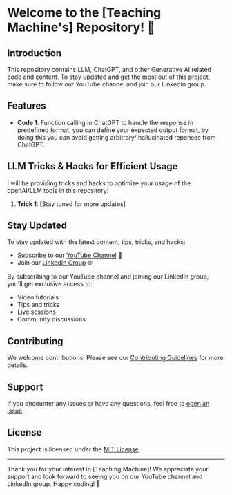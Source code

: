 
# Welcome to the [Teaching Machine's] Repository! 👋

## Introduction

This repository contains LLM, ChatGPT, and other Generative AI related code and content. To stay updated and get the most out of this project, make sure to follow our YouTube channel and join our LinkedIn group.

## Features

- **Code 1**: Function calling in ChatGPT to handle the response in predefined format, you can define your expected output format, by doing this you can avoid getting arbitrary/ hallucinated reponses from ChatGPT.

## LLM Tricks & Hacks for Efficient Usage

I will be providing tricks and hacks to optimize your usage of the openAI/LLM tools in this repository:

1. **Trick 1**: [Stay tuned for more updates]

## Stay Updated

To stay updated with the latest content, tips, tricks, and hacks:

- Subscribe to our [YouTube Channel](https://www.youtube.com/teachingmachine) 🎥
- Join our [LinkedIn Group](https://www.linkedin.com/in/kirankumarbeethoju/) 🌐

By subscribing to our YouTube channel and joining our LinkedIn group, you'll get exclusive access to:

- Video tutorials
- Tips and tricks
- Live sessions
- Community discussions

## Contributing

We welcome contributions! Please see our [Contributing Guidelines](CONTRIBUTING.md) for more details.

## Support

If you encounter any issues or have any questions, feel free to [open an issue]([https://github.com/yourusername/yourprojectname/](https://github.com/kiranbeethoju/Youtube_LLM_Resources/)issues/new).

## License

This project is licensed under the [MIT License](LICENSE).

---

Thank you for your interest in [Teaching Machine]! We appreciate your support and look forward to seeing you on our YouTube channel and LinkedIn group. Happy coding! 🚀
